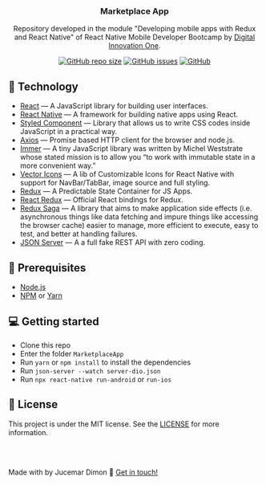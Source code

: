 <h3 align="center">
Marketplace App
</h3>
<p align="center">
Repository developed in the module "Developing mobile apps with Redux and React Native" of React Native Mobile Developer Bootcamp by <a href="https://digitalinnovation.one/">Digital Innovation One</a>.
</p>

<p align="center">
 <a href="https://github.com/jucemar/MarketplaceApp">
<img alt="GitHub repo size" src="https://img.shields.io/github/repo-size/jucemar/MarketplaceApp"></a>
  <a href="https://github.com/jucemar/MarketplaceApp/issues"><img alt="GitHub issues" src="https://img.shields.io/github/issues/jucemar/MarketplaceApp"></a> <a href="https://github.com/jucemar/MarketplaceApp/blob/master/LICENSE"><img alt="GitHub" src="https://img.shields.io/github/license/jucemar/cMarketplaceApp"></a>
</p>

## :hammer: Technology
-  <a href="https://reactjs.org">React</a> — A JavaScript library for building user interfaces.
- <a href="https://reactnative.dev">React Native</a> — A framework for building native apps using React.
-  <a href="https://styled-components.com">Styled Component</a> — Library that allows us to write CSS codes inside JavaScript in a practical way.
-  <a href="https://github.com/axios/axios#axios">Axios</a> — Promise based HTTP client for the browser and node.js.
-  <a href="https://github.com/immerjs/immer#readme">Immer</a> — A tiny JavaScript library was written by Michel Weststrate whose stated mission is to allow you “to work with immutable state in a more convenient way.”
-  <a href="https://github.com/oblador/react-native-vector-icons">Vector Icons</a> — A lib of Customizable Icons for React Native with support for NavBar/TabBar, image source and full styling.
-  <a href="https://redux.js.org">Redux</a> — A Predictable State Container for JS Apps.
-  <a href="https://react-redux.js.org">React Redux</a> — Official React bindings for Redux.
-  <a href="https://redux-saga.js.org/">Redux Saga</a> — A library that aims to make application side effects (i.e. asynchronous things like data fetching and impure things like accessing the browser cache) easier to manage, more efficient to execute, easy to test, and better at handling failures.
-  <a href="https://github.com/typicode/json-server#json-server">JSON Server</a> — A a full fake REST API with zero coding.

## :pushpin: Prerequisites
-   [Node.js](https://nodejs.org/en/)
-   [NPM](https://www.npmjs.com/) or [Yarn](https://yarnpkg.com/pt-BR/docs/install)

## :computer: Getting started

-   Clone this repo
-  Enter the folder `MarketplaceApp`
-  Run `yarn` or `npm install` to install the dependencies
-  Run `json-server --watch server-dio.json`
-  Run `npx react-native run-android` or `run-ios`

## :memo: License
This project is under the MIT license. See the [LICENSE](https://github.com/jucemar/MarketplaceApp/blob/master/LICENSE) for more information.



<br/>
<br/>




Made with by Jucemar Dimon  👋  [Get in touch!](https://www.linkedin.com/in/jucemar-dimon/)
